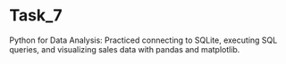 # Task_7
Python for Data Analysis: Practiced connecting to SQLite, executing SQL queries, and visualizing sales data with pandas and matplotlib.
